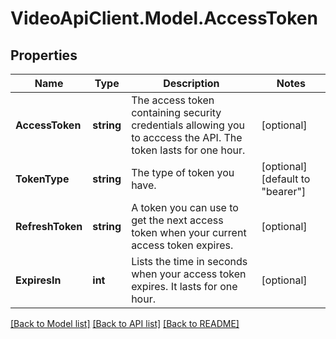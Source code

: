 # VideoApiClient.Model.AccessToken

## Properties

Name | Type | Description | Notes
------------ | ------------- | ------------- | -------------
**AccessToken** | **string** | The access token containing security credentials allowing you to acccess the API. The token lasts for one hour. | [optional] 
**TokenType** | **string** | The type of token you have. | [optional] [default to "bearer"]
**RefreshToken** | **string** | A token you can use to get the next access token when your current access token expires. | [optional] 
**ExpiresIn** | **int** | Lists the time in seconds when your access token expires. It lasts for one hour. | [optional] 

[[Back to Model list]](../README.md#documentation-for-models) [[Back to API list]](../README.md#documentation-for-api-endpoints) [[Back to README]](../README.md)

